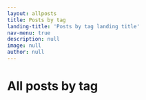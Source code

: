 ```yaml
---
layout: allposts
title: Posts by tag
landing-title: 'Posts by tag landing title'
nav-menu: true
description: null
image: null
author: null
---
```


<h1>All posts by tag</h1>
